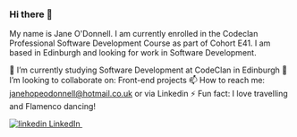 ### Hi there 👋

My name is Jane O'Donnell. I am currently enrolled in the Codeclan Professional Software Development Course as part of Cohort E41. I am based in Edinburgh and looking for work in Software Development.

🔭 I’m currently studying Software Development at CodeClan in Edinburgh
👯 I’m looking to collaborate on: Front-end projects
📫 How to reach me: janehopeodonnell@hotmail.co.uk or via Linkedin
⚡ Fun fact: I love travelling and Flamenco dancing!

<p>
  <a href="https://www.linkedin.com/in/jane-odonnell/" rel="nofollow noreferrer">
    <img src="https://i.stack.imgur.com/gVE0j.png" alt="linkedin"> LinkedIn
  </a> &nbsp; 
</p>
